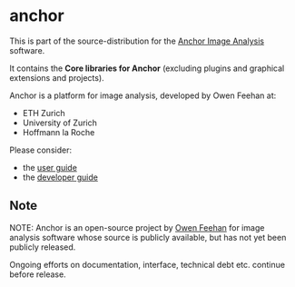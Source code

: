 # anchor

This is part of the source-distribution for the [Anchor Image Analysis](http://www.anchoranalysis.org) software.

It contains the **Core libraries for Anchor** (excluding plugins and graphical extensions and projects).

Anchor is a platform for image analysis, developed by Owen Feehan at:

* ETH Zurich
* University of Zurich
* Hoffmann la Roche

Please consider:
* the [user guide](https://www.anchoranalysis.org/user_guide.html)
* the [developer guide](https://www.anchoranalysis.org/developer_guide.html)


## Note

NOTE: Anchor is an open-source project by [Owen Feehan](http://www.owenfeehan.com) for image analysis software whose source is publicly available, but has not yet been publicly released.

Ongoing efforts on documentation, interface, technical debt etc. continue before release.
